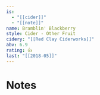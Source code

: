 ```yaml
---
is:
  - "[[cider]]"
  - "[[note]]"
name: Bramblin' Blackberry
style: Cider - Other Fruit
cidery: "[[Red Clay Ciderworks]]"
abv: 6.9
rating: 👍
last: "[[2018-05]]"
---
```

# Notes

